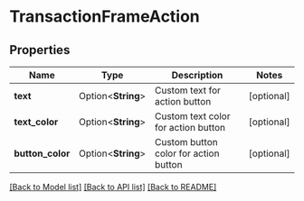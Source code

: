 # TransactionFrameAction

## Properties

Name | Type | Description | Notes
------------ | ------------- | ------------- | -------------
**text** | Option<**String**> | Custom text for action button | [optional]
**text_color** | Option<**String**> | Custom text color for action button | [optional]
**button_color** | Option<**String**> | Custom button color for action button | [optional]

[[Back to Model list]](../README.md#documentation-for-models) [[Back to API list]](../README.md#documentation-for-api-endpoints) [[Back to README]](../README.md)


